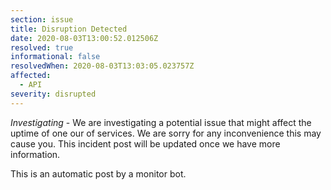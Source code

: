 ```yaml
---
section: issue
title: Disruption Detected
date: 2020-08-03T13:00:52.012506Z
resolved: true
informational: false
resolvedWhen: 2020-08-03T13:03:05.023757Z
affected:
  - API
severity: disrupted
---
```

*Investigating* - We are investigating a potential issue that might affect the uptime of one our of services. We are sorry for any inconvenience this may cause you. This incident post will be updated once we have more information.

This is an automatic post by a monitor bot.
        
